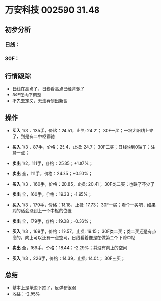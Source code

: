 # 万安科技 002590 31.48
## 初步分析
### 日线：
  
### 30F：
  
## 行情跟踪
  - 日线在高点了，日线看高点已经背驰了
  - 30F在向下调整
  - 不先去定义，无法再创出新高
  
## 操作
  - **买入** 1/3 ，135手，价格：24.51，止损: 24.21； 30F一买；一根大阳线上来了，到是有二中枢背驰
  - **买入** 1/3 ，87手，价格：25.4，止损: 24.7； 30F二买；日线快到0轴了；注意一点；
  - **卖出** 1/2，111手，价格：25.35；+1.07%；
  - **卖出** 全，111手，价格：24.85；+0.50%；

  - **买入** 1/3 ，160手，价格：20.85，止损: 20.41； 30F类二买；也跌了不少了
  - **卖出** 全，160手，价格：19.33；-1.95%；

  - **买入** 1/3 ，179手，价格：18.18，止损: 17.73； 30F一买；看个一买吧，如果对的话会涨到上一个中枢的位置
  - **卖出** 全，179手，价格：19.08；-0.36%；

  - **买入** 1/3 ，169手，价格：19.57，止损: 19.15； 30F类二买；类二买还是有点高的，向上可以还有一点空间，日线看着像是在做第二个下降中枢
  - **卖出** 全，169手，价格：18.44；-2.29%；并没有向上的空间

  - **买入** 1/3 ，226手，价格：14.39，止损: 14.04； 30F三买；

## 总结
  - 基本上是单边下跌了，反弹都很弱
  - 收益：-2.95%